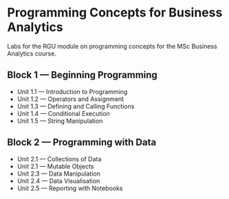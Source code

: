 # Programming Concepts for Business Analytics

Labs for the RGU module on programming concepts for the MSc Business Analytics course.

## Block 1 — Beginning Programming

- Unit 1.1 — Introduction to Programming
- Unit 1.2 — Operators and Assignment
- Unit 1.3 — Defining and Calling Functions
- Unit 1.4 — Conditional Execution
- Unit 1.5 — String Manipulation

## Block 2 — Programming with Data

- Unit 2.1 — Collections of Data
- Unit 2.1 — Mutable Objects
- Unit 2.3 — Data Manipulation
- Unit 2.4 — Data Visualisation
- Unit 2.5 — Reporting with Notebooks

